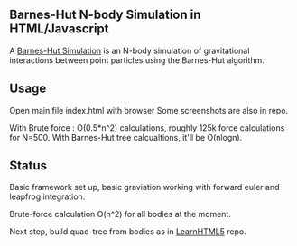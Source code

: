 Barnes-Hut N-body Simulation in HTML/Javascript
---

A [Barnes-Hut Simulation](http://en.wikipedia.org/wiki/Barnes%E2%80%93Hut_simulation) is an N-body simulation of gravitational interactions between point particles using the Barnes-Hut algorithm.

Usage
---
Open main file index.html with browser
Some screenshots are also in repo.

With Brute force : O(0.5*n^2) calculations, roughly 125k force calculations for N=500.
With Barnes-Hut tree calcualtions, it'll be O(nlogn).

Status
---
Basic framework set up, basic graviation working with forward euler and leapfrog integration.

Brute-force calculation O(n^2) for all bodies at the moment.

Next step, build quad-tree from bodies as in [LearnHTML5](https://github.com/Elucidation/LearnHTML5) repo.